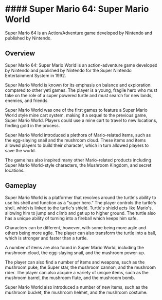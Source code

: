 # ####   Super Mario 64: Super Mario World

Super Mario 64 is an Action/Adventure game developed by Nintendo and published by Nintendo.

## Overview

Super Mario 64: Super Mario World is an action-adventure game developed by Nintendo and published by Nintendo for the Super Nintendo Entertainment System in 1992.

Super Mario World is known for its emphasis on balance and exploration compared to other yeti games. The player is a young, fragile hero who must take on the role of a super powered turtle and must search for new lands, enemies, and friends.

Super Mario World was one of the first games to feature a Super Mario World style mine cart system, making it a sequel to the previous game, Super Mario World. Players could use a mine cart to travel to new locations, finding gold in the process.

Super Mario World introduced a plethora of Mario-related items, such as the egg-slaying snail and the mushroom cloud. These items and items allowed players to build their character, which in turn allowed players to save the world.

The game has also inspired many other Mario-related products including Super Mario World-style characters, the Mushroom Kingdom, and secret locations.

## Gameplay

Super Mario World is a platformer that revolves around the turtle's ability to use his shell and function as a "super hero." The player controls the turtle's shell, which is linked to the turtle's shield. Turtle's shield acts like Mario's, allowing him to jump and climb and get up to higher ground. The turtle also has a unique ability of turning into a fireball which keeps him safe.

Characters can be different, however, with some being more agile and others being more agile. The player can also transform the turtle into a ball, which is stronger and faster than a turtle.

A number of items are also found in Super Mario World, including the mushroom cloud, the egg-slaying snail, and the mushroom power-up.

The player can also find a number of items and weapons, such as the mushroom puke, the Super star, the mushroom cannon, and the mushroom rider. The player can also acquire a variety of unique items, such as the mushroom barrel, the mushroom flute, and the mushroom bomb.

Super Mario World also introduced a number of new items, such as the mushroom bucket, the mushroom helmet, and the mushroom costume.